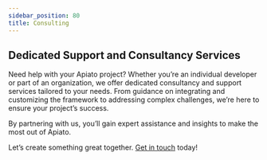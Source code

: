 ```yaml
---
sidebar_position: 80
title: Consulting
---
```


## Dedicated Support and Consultancy Services

Need help with your Apiato project?
Whether you’re an individual developer or part of an organization,
we offer dedicated consultancy and support services tailored to your needs.
From guidance on integrating and customizing the framework to addressing complex challenges,
we’re here to ensure your project’s success.

By partnering with us, you’ll gain expert assistance and insights to make the most out of Apiato.

Let’s create something great together. [Get in touch](mailto:mohammad.alavi1990@gmail.com) today!
